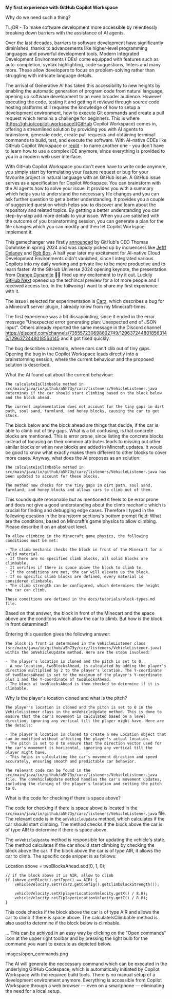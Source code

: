 **My first experience with GitHub Copilot Workspace**

Why do we need such a thing?

TL;DR - To make software development more accessible by relentlessly breaking down barriers with the assistance of AI agents.

Over the last decades, barriers to software development have significantly diminished, thanks to advancements like higher-level programming languages and powerful development tools. Modern Integrated Development Environments (IDEs) come equipped with features such as auto-completion, syntax highlighting, code suggestions, linters and many more. These allow developers to focus on problem-solving rather than struggling with intricate language details.

The arrival of Generative AI has taken this accessibility to new heights by enabling the automatic generation of program code from natural language, opening up software development to an even broader audience. However executing the code, testing it and getting it reviewd through source code hosting platforms still requires the knowledge of how to setup a development environment, how to execute Git commands and create a pull request which remains a challenge for beginners. This is where [https://gh.io/copilot-workspace](GitHub Copilot Workspace) comes in, offering a streamlined solution by providing you with AI agents to brainstorm, generate code, create pull requests and obtaining terminal commands to build, test, and execute the software. With AI-native CDEs like GitHub Copilot Workspace or [replit](https://replit.com) - to name another one - you don't have to learn how to use a complex IDE anymore, since everything is provided to you in a modern web user interface. 

With GitHub Copilot Workspace you don't even have to write code anymore, you simply start by formulating your feature request or bug for your favourite project in natural language with an GitHub issue. A GitHub issue serves as a specification for Copilot Workspace. You can brainstorm with the AI agents how to solve your issue. It provides you with a summary which helps you to understand the neccessary file changes and you can ask further question to get a better understanding. It provides you a couple of suggested question which helps you to discover and learn about the repository and related topics. By gettting a better understanding you can step-by-step add more details to your issue. When you are satisfied with the outcome of you brainstorming session, you can generate a plan for the file changes which you can modify and then let Copilot Workspce implement it.

This gamechanger was firstly [announced](https://www.linkedin.com/posts/ashtom_github-copilot-workspace-welcome-to-the-activity-7190743877035700224-CRtx) by GitHub's CEO Thomas Dohmnke in spring 2024 and was rapidly picked up by incluencers like [Jefff Delaney](https://youtu.be/S_RorY_FRvo?si=3VbhcTu-zD3IjC_8) and [Rob Bos](https://youtu.be/N64ozm3x88k?si=OEqysoKwDSo59wJt). A half year later my excitement for AI-native Cloud Development Environments didn't vanished, since I integrated various Copilots into my daily working and private live to be more productive and to learn faster. At the GitHub Universe 2024 opening keynote, the presentation from [Orange Dynamite](https://youtu.be/dSf8QOjazrQ?si=kojVQyiFZZaHeYFs) 🍊🧨 fired up my excitement to try it out. Luckily [GitHub Next](https://gh.io/next) opened up the techincal preview for a lot more people and I received access too. In the follwoing I want to share my first experience with it.

The issue I selected for experimentation is [Carz](https://github.com/A5H73Y/Carz/issues/48), which describes a bug for a Minecraft server plugin, I already know from my Minecraft-times.

The first experience was a bit dissapointing, since it ended in the error messege "Unexpected error generating plan: Unexpected end of JSON input". Others already reported the same message in the Discord channel https://discord.com/channels/735557230698692749/1296372448018563145/1296372448018563145 and it got fixed quickly.

The bug describes a szenario, where cars can't clib out of tiny gaps. Opening the bug in the Copilot Workspace leads directly into a brainstorming session, where the current behaviour and the proposed solution is described.

What the AI found out about the current behaviour:

```
The calculateIsClimbable method in src/main/java/io/github/a5h73y/carz/listeners/VehicleListener.java determines if the car should start climbing based on the block below and the block ahead.

The current implementation does not account for the tiny gaps in dirt path, soul sand, farmland, and honey blocks, causing the car to get stuck.
```

The block below and the block ahead are things that decide, if the car is able to climb out of tiny gaps. What is a bit confusing, is that concrete blocks are mentioned. This is error prone, since listing the concrete blocks instead of focusing on their common attributes leads to missing out other similar blocks or when new blocks are added in Mincraft updates. It would be good to know what exactly makes them different to other blocks to cover more cases. Anyway, what does the AI proposes as an solution:


```
The calculateIsClimbable method in src/main/java/io/github/a5h73y/carz/listeners/VehicleListener.java has been updated to account for these blocks.

The method now checks for the tiny gaps in dirt path, soul sand, farmland, and honey blocks and allows cars to climb out of them.
```

This sounds quite reosonable but as mentioned it feels to be error prone and does not give a good understanding about the climb mechanic which is crucial for finding and debugging edge cases. Therefore I typed in the following question in the brainstorm sections's bottom prompt field: What are the conditions, based on Mincraft's game physics to allow climbing. Please describe it on an abstract level.

```
To allow climbing in the Minecraft game physics, the following conditions must be met:

- The climb mechanic checks the block in front of the Minecart for a valid material.
- If there are no specified climb blocks, all solid blocks are climbable.
- It verifies if there is space above the block to climb to.
- If the conditions are met, the car will elevate up the block.
- If no specific climb blocks are defined, every material is considered climbable.
- The climb strength can be configured, which determines the height the car can climb.

These conditions are defined in the docs/tutorials/block-types.md file.
```

Based on that answer, the block in front of the Minecart and the space above are the conditons which allow the car to climb. But how is the block in front determined?

Entering this question gives the following answer:

```
The block in front is determined in the VehicleListener class (src/main/java/io/github/a5h73y/carz/listeners/VehicleListener.java) within the onVehicleUpdate method. Here are the steps involved:

- The player's location is cloned and the pitch is set to 0.
- A new location, twoBlocksAhead, is calculated by adding the player's direction multiplied by 2 to the player's location. The Y-coordinate of twoBlocksAhead is set to the maximum of the player's Y-coordinate plus 1 and the Y-coordinate of twoBlocksAhead.
- The block at twoBlocksAhead is then checked to determine if it is climbable.
```

Why is the player's location cloned and what is the pitch?

```
The player's location is cloned and the pitch is set to 0 in the VehicleListener class in the onVehicleUpdate method. This is done to ensure that the car's movement is calculated based on a level direction, ignoring any vertical tilt the player might have. Here are the details:

- The player's location is cloned to create a new Location object that can be modified without affecting the player's actual location.
- The pitch is set to 0 to ensure that the direction vector used for the car's movement is horizontal, ignoring any vertical tilt the player might have.
- This helps in calculating the car's movement direction and speed accurately, ensuring smooth and predictable car behavior.

The relevant code can be found in the src/main/java/io/github/a5h73y/carz/listeners/VehicleListener.java file. The onVehicleUpdate method handles the car's movement updates, including the cloning of the player's location and setting the pitch to 0.
```


What is the code for checking if there is space above?

The code for checking if there is space above is located in the `src/main/java/io/github/a5h73y/carz/listeners/VehicleListener.java` file. The relevant code is in the `onVehicleUpdate` method, which calculates if the car should start climbing. The method checks if the block above the car is of type AIR to determine if there is space above.

The `onVehicleUpdate` method is responsible for updating the vehicle's state.
The method calculates if the car should start climbing by checking the block above the car.
If the block above the car is of type AIR, it allows the car to climb.
The specific code snippet is as follows:

Location above = twoBlocksAhead.add(0, 1, 0);

```
// if the block above it is AIR, allow to climb
if (above.getBlock().getType() == AIR) {
    vehicleVelocity.setY(carz.getConfig().getClimbBlockStrength());

    vehicleVelocity.setX(playerLocationVelocity.getX() / 8.0);
    vehicleVelocity.setZ(playerLocationVelocity.getZ() / 8.0);
}
```

This code checks if the block above the car is of type AIR and allows the car to climb if there is space above. The calculateIsClimbable method is also used to determine if the block below is climbable.


...
This can be achived in an easy way by clicking on the "Open commands" icon at the upper right toolbar and by pressing the light bulb for the command you want to execute as depicted below.

images/open_commands.png

The AI will generate the neccessary command which can be executed in the underlying GitHub Codespace, which is automatically initiated by Copilot Workspace with the required build tools. There is no manual setup of a development environment anymore. Everything is accessible from Copilot Workspace through a web browser — even on a smartphone — eliminating the need for a local setup.


